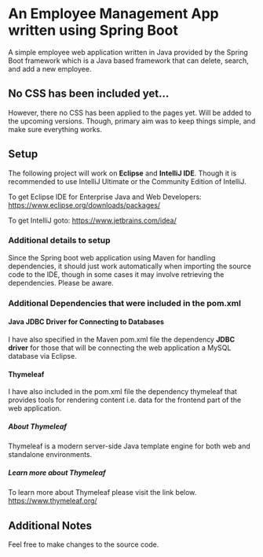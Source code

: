 # An Employee Management App written using Spring Boot
A simple employee web application written in Java provided by the Spring Boot framework which is a Java based framework that can delete, search, and add a new employee. 

## No CSS has been included yet...
However, there no CSS has been applied to the pages yet. Will be added to the upcoming versions.
Though, primary aim was to keep things simple, and make sure everything works.

## Setup
The following project will work on **Eclipse** and **IntelliJ IDE**.
Though it is recommended to use IntelliJ Ultimate or the Community Edition of IntelliJ.

To get Eclipse IDE for Enterprise Java and Web Developers:
https://www.eclipse.org/downloads/packages/ 

To get IntelliJ goto:
https://www.jetbrains.com/idea/ 

### Additional details to setup
Since the Spring boot web application using Maven for handling dependencies, it should just work automatically when importing the source code to the IDE, though in some cases it may involve retrieving the dependencies. Please be aware. 

### Additional Dependencies that were included in the pom.xml
#### Java JDBC Driver for Connecting to Databases
I have also specified in the Maven pom.xml file the dependency **JDBC driver** for those that will be connecting the web application a MySQL database via Eclipse.

#### Thymeleaf
I have also included in the pom.xml file the dependency thymeleaf that provides tools for rendering content i.e. data for the frontend part of the web application.

##### About Thymeleaf
Thymeleaf is a modern server-side Java template engine for both web and standalone environments.

##### Learn more about Thymeleaf
To learn more about Thymeleaf please visit the link below.
https://www.thymeleaf.org/

## Additional Notes
Feel free to make changes to the source code.

